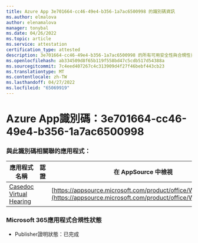 ```yaml
---
title: Azure App 3e701664-cc46-49e4-b356-1a7ac6500998 的識別碼資訊
ms.author: elmalova
author: elenamalova
manager: tonybal
ms.date: 04/26/2022
ms.topic: article
ms.service: attestation
certification_type: attested
description: 3e701664-cc46-49e4-b356-1a7ac6500998 的所有可用安全性與合規性資訊。
ms.openlocfilehash: ab334509d8f65b119f558bd47c5cdb517d54388a
ms.sourcegitcommit: 7c4eed407267c4c313909d4f27f46bebf443cb23
ms.translationtype: MT
ms.contentlocale: zh-TW
ms.lasthandoff: 04/27/2022
ms.locfileid: "65069919"
---
```

# <a name="azure-app-id-3e701664-cc46-49e4-b356-1a7ac6500998"></a>Azure App識別碼：3e701664-cc46-49e4-b356-1a7ac6500998


### <a name="apps-associated-with-this-id"></a>與此識別碼相關聯的應用程式：
| **應用程式名稱** | **認證** | **在 AppSource 中檢視** |
|--------------|---------------|-----------------------|
| [Casedoc Virtual Hearing](../forward/WA200003164.md) |  | [https://appsource.microsoft.com/product/office/WA200003164](https://appsource.microsoft.com/product/office/WA200003164) |

### <a name="microsoft-365-app-compliance-status"></a>Microsoft 365應用程式合規性狀態
- Publisher證明狀態：已完成
